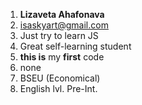 1. **Lizaveta Ahafonava**
2. isaskyart@gmail.com
3. Just try to learn JS
4. Great self-learning student 
5. **this is** my __first__ code
6. none
7. BSEU (Economical)
8. English lvl. Pre-Int.
